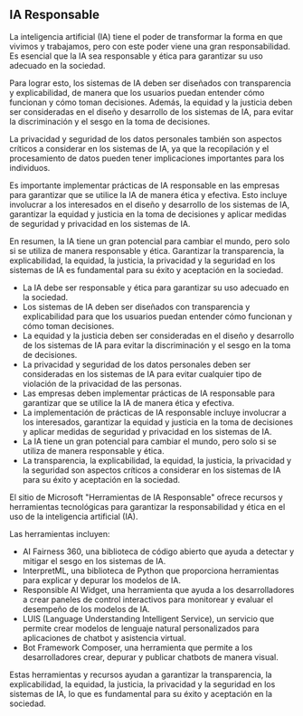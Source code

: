 
## IA Responsable

La inteligencia artificial (IA) tiene el poder de transformar la forma en que vivimos y trabajamos, pero con este poder viene una gran responsabilidad. Es esencial que la IA sea responsable y ética para garantizar su uso adecuado en la sociedad.

Para lograr esto, los sistemas de IA deben ser diseñados con transparencia y explicabilidad, de manera que los usuarios puedan entender cómo funcionan y cómo toman decisiones. Además, la equidad y la justicia deben ser consideradas en el diseño y desarrollo de los sistemas de IA, para evitar la discriminación y el sesgo en la toma de decisiones.

La privacidad y seguridad de los datos personales también son aspectos críticos a considerar en los sistemas de IA, ya que la recopilación y el procesamiento de datos pueden tener implicaciones importantes para los individuos.

Es importante implementar prácticas de IA responsable en las empresas para garantizar que se utilice la IA de manera ética y efectiva. Esto incluye involucrar a los interesados en el diseño y desarrollo de los sistemas de IA, garantizar la equidad y justicia en la toma de decisiones y aplicar medidas de seguridad y privacidad en los sistemas de IA.

En resumen, la IA tiene un gran potencial para cambiar el mundo, pero solo si se utiliza de manera responsable y ética. Garantizar la transparencia, la explicabilidad, la equidad, la justicia, la privacidad y la seguridad en los sistemas de IA es fundamental para su éxito y aceptación en la sociedad.

-   La IA debe ser responsable y ética para garantizar su uso adecuado en la sociedad.
-   Los sistemas de IA deben ser diseñados con transparencia y explicabilidad para que los usuarios puedan entender cómo funcionan y cómo toman decisiones.
-   La equidad y la justicia deben ser consideradas en el diseño y desarrollo de los sistemas de IA para evitar la discriminación y el sesgo en la toma de decisiones.
-   La privacidad y seguridad de los datos personales deben ser consideradas en los sistemas de IA para evitar cualquier tipo de violación de la privacidad de las personas.
-   Las empresas deben implementar prácticas de IA responsable para garantizar que se utilice la IA de manera ética y efectiva.
-   La implementación de prácticas de IA responsable incluye involucrar a los interesados, garantizar la equidad y justicia en la toma de decisiones y aplicar medidas de seguridad y privacidad en los sistemas de IA.
-   La IA tiene un gran potencial para cambiar el mundo, pero solo si se utiliza de manera responsable y ética.
-   La transparencia, la explicabilidad, la equidad, la justicia, la privacidad y la seguridad son aspectos críticos a considerar en los sistemas de IA para su éxito y aceptación en la sociedad.

El sitio de Microsoft "Herramientas de IA Responsable" ofrece recursos y herramientas tecnológicas para garantizar la responsabilidad y ética en el uso de la inteligencia artificial (IA).

Las herramientas incluyen:

-   AI Fairness 360, una biblioteca de código abierto que ayuda a detectar y mitigar el sesgo en los sistemas de IA.
-   InterpretML, una biblioteca de Python que proporciona herramientas para explicar y depurar los modelos de IA.
-   Responsible AI Widget, una herramienta que ayuda a los desarrolladores a crear paneles de control interactivos para monitorear y evaluar el desempeño de los modelos de IA.
-   LUIS (Language Understanding Intelligent Service), un servicio que permite crear modelos de lenguaje natural personalizados para aplicaciones de chatbot y asistencia virtual.
-   Bot Framework Composer, una herramienta que permite a los desarrolladores crear, depurar y publicar chatbots de manera visual.

Estas herramientas y recursos ayudan a garantizar la transparencia, la explicabilidad, la equidad, la justicia, la privacidad y la seguridad en los sistemas de IA, lo que es fundamental para su éxito y aceptación en la sociedad.